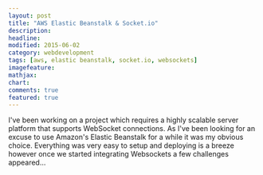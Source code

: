 ```yaml
---
layout: post
title: "AWS Elastic Beanstalk & Socket.io"
description: 
headline: 
modified: 2015-06-02
category: webdevelopment
tags: [aws, elastic beanstalk, socket.io, websockets]
imagefeature: 
mathjax: 
chart: 
comments: true
featured: true
---
```


I've been working on a project which requires a highly scalable server platform that supports WebSocket connections.  As I've been looking for an excuse to use Amazon's Elastic Beanstalk for a while it was my obvious choice.  Everything was very easy to setup and deploying is a breeze however once we started integrating Websockets a few challenges appeared...

